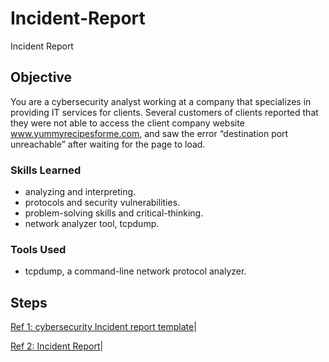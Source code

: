 # Incident-Report
 Incident Report
## Objective


You are a cybersecurity analyst working at a company that specializes in providing IT services for clients. Several customers of clients reported that they were not able to access the client company website www.yummyrecipesforme.com, and saw the error “destination port unreachable” after waiting for the page to load. 


### Skills Learned



- analyzing and interpreting.
- protocols and security vulnerabilities.
- problem-solving skills and critical-thinking.
- network analyzer tool, tcpdump.

### Tools Used


- tcpdump, a command-line network protocol analyzer. 
 
## Steps
<a href="https://docs.google.com/document/d/1hwjSRYalxGd-qyRIXWz8LBVuSAgEq0AHXOF_BB7DdrI/template/preview">Ref 1: cybersecurity Incident report template</a>|

<a href="https://docs.google.com/document/d/1NefE-jtBvjUSdp9epYt4pMQsWBvMYM9nwJJ-ZWcNKUM/edit">Ref 2: Incident Report</a>|
